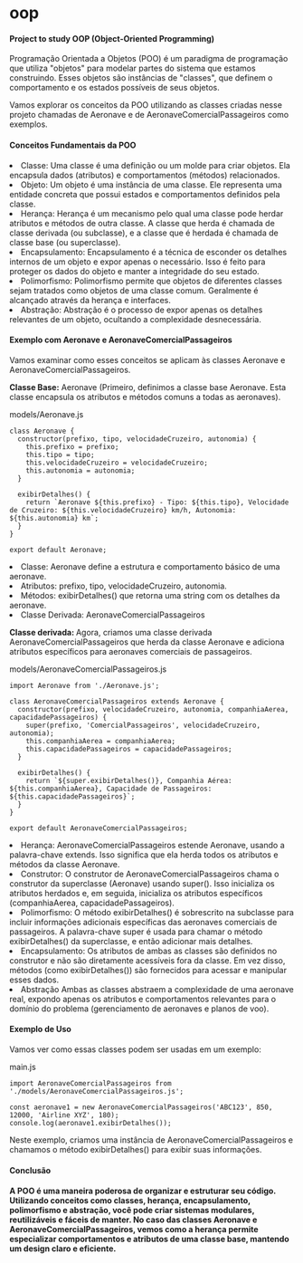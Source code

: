 # oop

<h4>Project to study OOP (Object-Oriented Programming)</h4> 

<p> Programação Orientada a Objetos (POO) é um paradigma de programação que utiliza "objetos" para modelar partes do sistema que estamos construindo. Esses objetos são instâncias de "classes", que definem o comportamento e os estados possíveis de seus objetos. </p>

Vamos explorar os conceitos da POO utilizando as classes criadas nesse projeto chamadas de Aeronave e de AeronaveComercialPassageiros como exemplos.

<h4> Conceitos Fundamentais da POO </h4>
<li> Classe: Uma classe é uma definição ou um molde para criar objetos. Ela encapsula dados (atributos) e comportamentos (métodos) relacionados. </li>

<li>Objeto: Um objeto é uma instância de uma classe. Ele representa uma entidade concreta que possui estados e comportamentos definidos pela classe.</li>

<li>Herança: Herança é um mecanismo pelo qual uma classe pode herdar atributos e métodos de outra classe. A classe que herda é chamada de classe derivada (ou subclasse), e a classe que é herdada é chamada de classe base (ou superclasse). </li>

<li> Encapsulamento: Encapsulamento é a técnica de esconder os detalhes internos de um objeto e expor apenas o necessário. Isso é feito para proteger os dados do objeto e manter a integridade do seu estado. </li>

<li> Polimorfismo: Polimorfismo permite que objetos de diferentes classes sejam tratados como objetos de uma classe comum. Geralmente é alcançado através da herança e interfaces. </li>

<li>Abstração: Abstração é o processo de expor apenas os detalhes relevantes de um objeto, ocultando a complexidade desnecessária. </li>

<h4> Exemplo com Aeronave e AeronaveComercialPassageiros </h4>
Vamos examinar como esses conceitos se aplicam às classes Aeronave e AeronaveComercialPassageiros.

<b>Classe Base:</b> Aeronave (Primeiro, definimos a classe base Aeronave. Esta classe encapsula os atributos e métodos comuns a todas as aeronaves). </li>

models/Aeronave.js
```
class Aeronave {
  constructor(prefixo, tipo, velocidadeCruzeiro, autonomia) {
    this.prefixo = prefixo;
    this.tipo = tipo;
    this.velocidadeCruzeiro = velocidadeCruzeiro;
    this.autonomia = autonomia;
  }

  exibirDetalhes() {
    return `Aeronave ${this.prefixo} - Tipo: ${this.tipo}, Velocidade de Cruzeiro: ${this.velocidadeCruzeiro} km/h, Autonomia: ${this.autonomia} km`;
  }
}

export default Aeronave;

```

<li>Classe: Aeronave define a estrutura e comportamento básico de uma aeronave. </li>
<li>Atributos: prefixo, tipo, velocidadeCruzeiro, autonomia.</li>
<li>Métodos: exibirDetalhes() que retorna uma string com os detalhes da aeronave.</li>
<li>Classe Derivada: AeronaveComercialPassageiros</li>

<b>Classe derivada: </b> Agora, criamos uma classe derivada AeronaveComercialPassageiros que herda da classe Aeronave e adiciona atributos específicos para aeronaves comerciais de passageiros.

models/AeronaveComercialPassageiros.js
```
import Aeronave from './Aeronave.js';

class AeronaveComercialPassageiros extends Aeronave {
  constructor(prefixo, velocidadeCruzeiro, autonomia, companhiaAerea, capacidadePassageiros) {
    super(prefixo, 'ComercialPassageiros', velocidadeCruzeiro, autonomia);
    this.companhiaAerea = companhiaAerea;
    this.capacidadePassageiros = capacidadePassageiros;
  }

  exibirDetalhes() {
    return `${super.exibirDetalhes()}, Companhia Aérea: ${this.companhiaAerea}, Capacidade de Passageiros: ${this.capacidadePassageiros}`;
  }
}

export default AeronaveComercialPassageiros;

```

<li>Herança: AeronaveComercialPassageiros estende Aeronave, usando a palavra-chave extends. Isso significa que ela herda todos os atributos e métodos da classe Aeronave. </li>
<li>Construtor: O construtor de AeronaveComercialPassageiros chama o construtor da superclasse (Aeronave) usando super(). Isso inicializa os atributos herdados e, em seguida, inicializa os atributos específicos (companhiaAerea, capacidadePassageiros). </li>
<li>Polimorfismo: O método exibirDetalhes() é sobrescrito na subclasse para incluir informações adicionais específicas das aeronaves comerciais de passageiros. A palavra-chave super é usada para chamar o método exibirDetalhes() da superclasse, e então adicionar mais detalhes. </li>
<li>Encapsulamento:
Os atributos de ambas as classes são definidos no construtor e não são diretamente acessíveis fora da classe. Em vez disso, métodos (como exibirDetalhes()) são fornecidos para acessar e manipular esses dados. </li>

<li>Abstração
Ambas as classes abstraem a complexidade de uma aeronave real, expondo apenas os atributos e comportamentos relevantes para o domínio do problema (gerenciamento de aeronaves e planos de voo). </li>

<h4>Exemplo de Uso</h4>
Vamos ver como essas classes podem ser usadas em um exemplo:

main.js
```
import AeronaveComercialPassageiros from './models/AeronaveComercialPassageiros.js';

const aeronave1 = new AeronaveComercialPassageiros('ABC123', 850, 12000, 'Airline XYZ', 180);
console.log(aeronave1.exibirDetalhes());

```

Neste exemplo, criamos uma instância de AeronaveComercialPassageiros e chamamos o método exibirDetalhes() para exibir suas informações.

<h4>Conclusão<h4>
A POO é uma maneira poderosa de organizar e estruturar seu código. Utilizando conceitos como classes, herança, encapsulamento, polimorfismo e abstração, você pode criar sistemas modulares, reutilizáveis e fáceis de manter. No caso das classes Aeronave e AeronaveComercialPassageiros, vemos como a herança permite especializar comportamentos e atributos de uma classe base, mantendo um design claro e eficiente.
